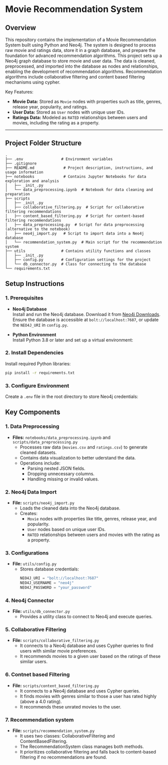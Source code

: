# **Movie Recommendation System**
## **Overview**
This repository contains the implementation of a Movie Recommendation System built using Python and Neo4j. The system is designed to process raw movie and ratings data, store it in a graph database, and prepare the foundation for advanced recommendation algorithms.
This project sets up a Neo4j graph database to store movie and user data. The data is cleaned, preprocessed, and imported into the database as nodes and relationships, enabling the development of recommendation algorithms. Recommendation algorithms include collaborative filtering and content based filtering mechanisms using cypher.  

Key Features:  
- **Movie Data:** Stored as `Movie` nodes with properties such as title, genres, release year, popularity, and ratings.  
- **User Data:** Stored as `User` nodes with unique user IDs.  
- **Ratings Data:** Modeled as `RATED` relationships between users and movies, including the rating as a property.

---

## **Project Folder Structure**

```
.
├── .env                 # Environment variables 
├── .gitignore            
├── README.md             # Project description, instructions, and usage information
├── notebooks             # Contains Jupyter Notebooks for data exploration and analysis
│   ├── _init_.py         
│   └── data_preprocessing.ipynb  # Notebook for data cleaning and preparation
├── scripts             
│   ├── _init_.py         
│   ├── collaborative_filtering.py  # Script for collaborative filtering recommendations
│   ├── content_based_filtering.py  # Script for content-based filtering recommendations
│   ├── data_preprocessing.py  # Script for data preprocessing (alternative to the notebook)
│   ├── neo4j_import.py   # Script to import data into a Neo4j database
│   └── recommendation_system.py  # Main script for the recommendation system
├── utils                # Contains utility functions and classes
│   ├── _init_.py         
│   ├── config.py        # Configuration settings for the project
│   └── db_connector.py  # Class for connecting to the database
└── requirements.txt      
```

## **Setup Instructions**

### **1. Prerequisites**

- **Neo4j Database**  
  Install and run the Neo4j database. Download it from [Neo4j Downloads](https://neo4j.com/download/). Ensure the database is accessible at `bolt://localhost:7687`, or update the `NEO4J_URI` in `config.py`.  

- **Python Environment**  
  Install Python 3.8 or later and set up a virtual environment:  

### **2. Install Dependencies**

Install required Python libraries:  
```bash
pip install -r requirements.txt
```

### **3. Configure Environment**

Create a `.env` file in the root directory to store Neo4j credentials:  

## **Key Components**

### **1. Data Preprocessing**

- **Files:** `notebooks/data_preprocessing.ipynb`  and `scripts/data_preprocessing.py`
  - Processes raw data (`movies.csv` and `ratings.csv`) to generate cleaned datasets.
  - Contains data visualization to better uderstand the data.  
  - Operations include:
    - Parsing nested JSON fields.
    - Dropping unnecessary columns.
    - Handling missing or invalid values.  

### **2. Neo4j Data Import**

- **File:** `scripts/neo4j_import.py`  
  - Loads the cleaned data into the Neo4j database.  
  - Creates:
    - `Movie` nodes with properties like title, genres, release year, and popularity.  
    - `User` nodes based on unique user IDs.  
    - `RATED` relationships between users and movies with the rating as a property.  

### **3. Configurations**

- **File:** `utils/config.py`  
  - Stores database credentials:  
    ```python
    NEO4J_URI = "bolt://localhost:7687"
    NEO4J_USERNAME = "neo4j"
    NEO4J_PASSWORD = "your_password"
    ```

### **4. Neo4j Connector**

- **File:** `utils/db_connector.py`  
  - Provides a utility class to connect to Neo4j and execute queries.  

### **5. Collaborative Filtering**
- **File:** `scripts/collaborative_filtering.py`  
  - It connects to a Neo4j database and uses Cypher queries to find users with similar movie preferences.
  - It recommends movies to a given user based on the ratings of these similar users.

### **6. Contnet based Filtering**
- **File:** `scripts/content_based_filtering.py`
  - It connects to a Neo4j database and uses Cypher queries.
  - It finds movies with genres similar to those a user has rated highly (above a 4.0 rating).
  - It recommends these unrated movies to the user.

### **7. Recommendation system**
- **File:** `scripts/recommendation_system.py`
  - It uses two classes: CollaborativeFiltering and ContentBasedFiltering.
  - The RecommendationSystem class manages both methods.
  - It prioritizes collaborative filtering and falls back to content-based filtering if no recommendations are found.

